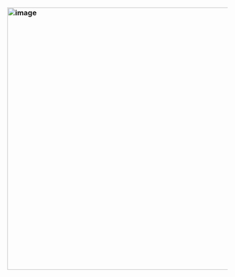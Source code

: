 <h3><My first web/h3>

<img width="600"  alt="image" src="https://github.com/user-attachments/assets/77e1cbf4-fd2d-4ab5-8933-06879614f8fa" />
